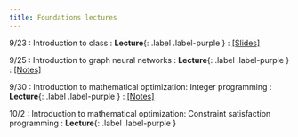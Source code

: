 ```yaml
---
title: Foundations lectures
---
```


9/23
: Introduction to class
  : **Lecture**{: .label .label-purple }
: [[Slides]](https://vitercik.github.io/ai4algs_25/assets/pdf/first_class.pdf)

9/25
: Introduction to graph neural networks
  : **Lecture**{: .label .label-purple }
: [[Notes]](https://vitercik.github.io/ai4algs_25/assets/pdf/GNNs.pdf)

9/30
: Introduction to mathematical optimization: Integer programming
  : **Lecture**{: .label .label-purple }
  : [[Notes]](https://vitercik.github.io/ai4algs_25/assets/pdf/IP.pdf)

10/2
: Introduction to mathematical optimization: Constraint satisfaction programming
  : **Lecture**{: .label .label-purple }